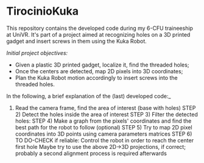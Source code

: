# TirocinioKuka
This repository contains the developed code during my 6-CFU traineeship at UniVR. It's part of a project aimed at recognizing holes on a 3D printed gadget and insert screws in them using the Kuka Robot.

_Initial project objectives:_
- Given a plastic 3D printed gadget, localize it, find the threaded holes;
- Once the centers are detected, map 2D pixels into 3D coordinates;
- Plan the Kuka Robot motion accordingly to insert screws into the threaded holes.

In the following, a brief explanation of the (last) developed code:_
1) Read the camera frame, find the area of interest (base with holes)
STEP 2) Detect the holes inside the area of interest
STEP 3) Filter the detected holes:
STEP 4) Make a graph from the pixels' coordinates and find the best path for the robot to follow (optional)
STEP 5) Try to map 2D pixel coordinates into 3D points using camera parameters matrices
STEP 6) TO DO-CHECK if reliable: Control the robot in order to reach the center first hole
        Maybe try to use the above 2D->3D projections, if correct; probably a second alignment process is required afterwards
